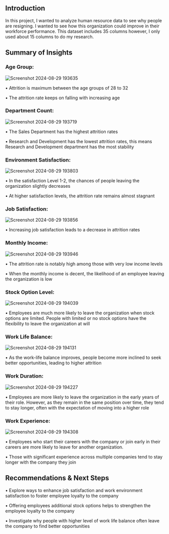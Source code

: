 <h2>Introduction</h2>

In this project, I wanted to analyze human resource data to see why people are resigning. I wanted to see how this organization could improve in their workforce performance. This dataset includes 35 columns however, I only used about 15 columns to do my research. 

<h2>Summary of Insights</h2>

<h3>Age Group:</h3>

![Screenshot 2024-08-29 193635](https://github.com/user-attachments/assets/f3c59275-15bd-4467-9e30-0ce1d7cb1f6d)


<p>• Attrition is maximum between the age groups of 28 to 32
   
  • The attrition rate keeps on falling with increasing age</p>

<h3>Department Count: </h3> 

![Screenshot 2024-08-29 193719](https://github.com/user-attachments/assets/a89a2747-6536-4f6d-8c5b-f5b8b99954f4)

<p>• The Sales Department has the highest attrition rates
   
• Research and Development has the lowest attrition rates, this means Research and Development department has the most stability</p>

<h3>Environment Satisfaction:</h3>

![Screenshot 2024-08-29 193803](https://github.com/user-attachments/assets/ce912cd8-d1c1-4ab1-8876-ed4559c7d380)
<p>• In the satisfaction Level 1-2, the chances of people leaving the organization slightly decreases
   
  •  At higher satisfaction levels, the attrition rate remains almost stagnant</p>

<h3>Job Satisfaction:</h3>

![Screenshot 2024-08-29 193856](https://github.com/user-attachments/assets/1e099685-dfb6-4ab9-8b74-d890d22940b9)
<p>• Increasing job satisfaction leads to a decrease in attrition rates</p> 

<h3>Monthly Income: </h3> 

![Screenshot 2024-08-29 193946](https://github.com/user-attachments/assets/8601d615-d21e-4719-9d2e-e0524c01957d)
<p>• The attrition rate is notably high among those with very low income levels

• When the monthly income is decent, the likelihood of an employee leaving the organization is low </p>

<h3>Stock Option Level: </h3> 

![Screenshot 2024-08-29 194039](https://github.com/user-attachments/assets/699babdb-1246-4d15-8751-3c0cd35fb664)
<p>• Employees are much more likely to leave the organization when stock options are limited. People with limited or no stock options have the flexibility to leave the organization at will </p>

<h3>Work Life Balance: </h3> 

![Screenshot 2024-08-29 194131](https://github.com/user-attachments/assets/66d194ee-30ac-4384-af8a-5d63c7934363)
<p>• As the work-life balance improves, people become more inclined to seek better opportunities, leading to higher attrition </p>

<h3>Work Duration: </h3> 

![Screenshot 2024-08-29 194227](https://github.com/user-attachments/assets/564b0b3a-bd24-4919-be2b-270c2921b168)
<p>• Employees are more likely to leave the organization in the early years of their role. However, as they remain in the same position over time, they tend to stay longer, often with the expectation of moving into a higher role </p>

<h3>Work Experience: </h3> 

![Screenshot 2024-08-29 194308](https://github.com/user-attachments/assets/36ce9aff-96f3-43f0-8234-362627b80c9c)
<p>• Employees who start their careers with the company or join early in their careers are more likely to leave for another organization. 
   
• Those with significant experience across multiple companies tend to stay longer with the company they join</p>
  
<h2>Recommendations & Next Steps</h2>
<p>• Explore ways to enhance job satisfaction and work environment satisfaction to foster employee loyalty to the company

• Offering employees additional stock options helps to strengthen the employee loyalty to the company

• Investigate why people with higher level of work life balance often leave the company to find better opportunities</p>


